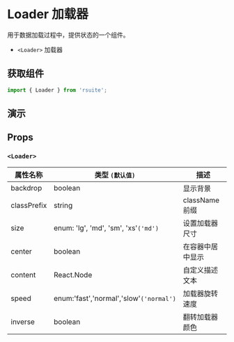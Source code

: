 # Loader 加载器 

用于数据加载过程中，提供状态的一个组件。

* `<Loader>` 加载器

## 获取组件

```js
import { Loader } from 'rsuite';
```

## 演示

<!--{demo}-->

## Props

### `<Loader>`

| 属性名称    | 类型 `(默认值)`                         | 描述             |
| ----------- | --------------------------------------- | ---------------- |
| backdrop    | boolean                                 | 显示背景         |
| classPrefix | string                                  | className 前缀   |
| size        | enum: 'lg', 'md', 'sm', 'xs'`('md')`    | 设置加载器尺寸   |
| center      | boolean                                 | 在容器中居中显示 |
| content     | React.Node                              | 自定义描述文本   |
| speed       | enum:'fast','normal','slow'`('normal')` | 加载器旋转速度   |
| inverse     | boolean                                 | 翻转加载器颜色   |
